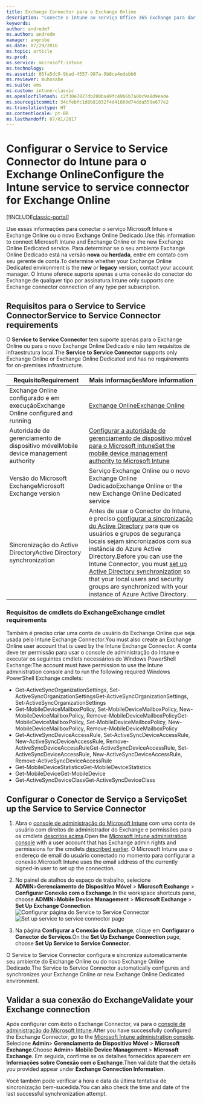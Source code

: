 ```yaml
---
title: Exchange Connector para o Exchange Online
description: "Conecte o Intune ao serviço Office 365 Exchange para dar suporte ao MDM (gerenciamento de dispositivo móvel) do Exchange ActiveSync."
keywords: 
author: andredm7
ms.author: andredm
manager: angrobe
ms.date: 07/29/2016
ms.topic: article
ms.prod: 
ms.service: microsoft-intune
ms.technology: 
ms.assetid: 05fa5dc9-9bad-4557-987a-9b8ce4edebb0
ms.reviewer: muhosabe
ms.suite: ems
ms.custom: intune-classic
ms.openlocfilehash: c2f30e7827db280ba49fc49b6b7a00c9a8d9eade
ms.sourcegitcommit: 34cfebfc1d8b81032f4d41869d74dda559e677e2
ms.translationtype: HT
ms.contentlocale: pt-BR
ms.lasthandoff: 07/01/2017
---
```

# <span data-ttu-id="3a593-103">Configurar o Service to Service Connector do Intune para o Exchange Online</span><span class="sxs-lookup"><span data-stu-id="3a593-103">Configure the Intune service to service connector for Exchange Online</span></span>
<a id="configure-the-intune-service-to-service-connector-for-exchange-online" class="xliff"></a>

[!INCLUDE[classic-portal](../includes/classic-portal.md)]

<span data-ttu-id="3a593-104">Use essas informações para conectar o serviço Microsoft Intune e Exchange Online ou o novo Exchange Online Dedicado.</span><span class="sxs-lookup"><span data-stu-id="3a593-104">Use this information to connect Microsoft Intune and Exchange Online or the new Exchange Online Dedicated service.</span></span> <span data-ttu-id="3a593-105">Para determinar se o seu ambiente Exchange Online Dedicado está na versão **nova** ou **herdada**, entre em contato com seu gerente de conta.</span><span class="sxs-lookup"><span data-stu-id="3a593-105">To determine whether your Exchange Online Dedicated environment is the **new** or **legacy** version, contact your account manager.</span></span> <span data-ttu-id="3a593-106">O Intune oferece suporte apenas a uma conexão do conector do Exchange de qualquer tipo por assinatura.</span><span class="sxs-lookup"><span data-stu-id="3a593-106">Intune only supports one Exchange connector connection of any type per subscription.</span></span>

## <span data-ttu-id="3a593-107">Requisitos para o Service to Service Connector</span><span class="sxs-lookup"><span data-stu-id="3a593-107">Service to Service Connector requirements</span></span>
<a id="service-to-service-connector-requirements" class="xliff"></a>
<span data-ttu-id="3a593-108">O **Service to Service Connector** tem suporte apenas para o Exchange Online ou para o novo Exchange Online Dedicado e não tem requisitos de infraestrutura local.</span><span class="sxs-lookup"><span data-stu-id="3a593-108">The **Service to Service Connector** supports only Exchange Online or Exchange Online Dedicated and has no requirements for on-premises infrastructure.</span></span>

|<span data-ttu-id="3a593-109">Requisito</span><span class="sxs-lookup"><span data-stu-id="3a593-109">Requirement</span></span>|<span data-ttu-id="3a593-110">Mais informações</span><span class="sxs-lookup"><span data-stu-id="3a593-110">More information</span></span>|
|---------------|--------------------|
|<span data-ttu-id="3a593-111">Exchange Online configurado e em execução</span><span class="sxs-lookup"><span data-stu-id="3a593-111">Exchange Online configured and running</span></span>|[<span data-ttu-id="3a593-112">Exchange Online</span><span class="sxs-lookup"><span data-stu-id="3a593-112">Exchange Online</span></span>](https://technet.microsoft.com/library/jj200580.aspx) |
|<span data-ttu-id="3a593-113">Autoridade de gerenciamento de dispositivo móvel</span><span class="sxs-lookup"><span data-stu-id="3a593-113">Mobile device management authority</span></span>| [<span data-ttu-id="3a593-114">Configurar a autoridade de gerenciamento de dispositivo móvel para o Microsoft Intune</span><span class="sxs-lookup"><span data-stu-id="3a593-114">Set the mobile device management authority to Microsoft Intune</span></span>](prerequisites-for-enrollment.md#step-2-set-mdm-authority)|
|<span data-ttu-id="3a593-115">Versão do Microsoft Exchange</span><span class="sxs-lookup"><span data-stu-id="3a593-115">Microsoft Exchange version</span></span>|<span data-ttu-id="3a593-116">Serviço Exchange Online ou o novo Exchange Online Dedicado</span><span class="sxs-lookup"><span data-stu-id="3a593-116">Exchange Online or the new Exchange Online Dedicated service</span></span>|<span data-ttu-id="3a593-117">/intune/users-permissions-add</span><span class="sxs-lookup"><span data-stu-id="3a593-117">/intune/users-permissions-add</span></span>
|<span data-ttu-id="3a593-118">Sincronização do Active Directory</span><span class="sxs-lookup"><span data-stu-id="3a593-118">Active Directory synchronization</span></span>|<span data-ttu-id="3a593-119">Antes de usar o Conector do Intune, é preciso [configurar a sincronização do Active Directory](/intune/users-permissions-add) para que os usuários e grupos de segurança locais sejam sincronizados com sua instância do Azure Active Directory.</span><span class="sxs-lookup"><span data-stu-id="3a593-119">Before you can use the Intune Connector, you must [set up Active Directory synchronization](/intune/users-permissions-add) so that your local users and security groups are synchronized with your instance of Azure Active Directory.</span></span>|

### <span data-ttu-id="3a593-120">Requisitos de cmdlets do Exchange</span><span class="sxs-lookup"><span data-stu-id="3a593-120">Exchange cmdlet requirements</span></span>
<a id="exchange-cmdlet-requirements" class="xliff"></a>

<span data-ttu-id="3a593-121">Também é preciso criar uma conta de usuário do Exchange Online que seja usada pelo Intune Exchange Connector.</span><span class="sxs-lookup"><span data-stu-id="3a593-121">You must also create an Exchange Online user account that is used by the Intune Exchange Connector.</span></span> <span data-ttu-id="3a593-122">A conta deve ter permissão para usar o console de administração do Intune e executar os seguintes cmdlets necessários do Windows PowerShell Exchange:</span><span class="sxs-lookup"><span data-stu-id="3a593-122">The account must have permission to use the Intune administration console and to run the following required Windows PowerShell Exchange cmdlets:</span></span>

 - <span data-ttu-id="3a593-123">Get-ActiveSyncOrganizationSettings, Set-ActiveSyncOrganizationSettings</span><span class="sxs-lookup"><span data-stu-id="3a593-123">Get-ActiveSyncOrganizationSettings, Set-ActiveSyncOrganizationSettings</span></span>
 - <span data-ttu-id="3a593-124">Get-MobileDeviceMailboxPolicy, Set-MobileDeviceMailboxPolicy, New-MobileDeviceMailboxPolicy, Remove-MobileDeviceMailboxPolicy</span><span class="sxs-lookup"><span data-stu-id="3a593-124">Get-MobileDeviceMailboxPolicy, Set-MobileDeviceMailboxPolicy, New-MobileDeviceMailboxPolicy, Remove-MobileDeviceMailboxPolicy</span></span>
 - <span data-ttu-id="3a593-125">Get-ActiveSyncDeviceAccessRule, Set-ActiveSyncDeviceAccessRule, New-ActiveSyncDeviceAccessRule, Remove-ActiveSyncDeviceAccessRule</span><span class="sxs-lookup"><span data-stu-id="3a593-125">Get-ActiveSyncDeviceAccessRule, Set-ActiveSyncDeviceAccessRule, New-ActiveSyncDeviceAccessRule, Remove-ActiveSyncDeviceAccessRule</span></span>
 - <span data-ttu-id="3a593-126">Get-MobileDeviceStatistics</span><span class="sxs-lookup"><span data-stu-id="3a593-126">Get-MobileDeviceStatistics</span></span>
 - <span data-ttu-id="3a593-127">Get-MobileDevice</span><span class="sxs-lookup"><span data-stu-id="3a593-127">Get-MobileDevice</span></span>
 - <span data-ttu-id="3a593-128">Get-ActiveSyncDeviceClass</span><span class="sxs-lookup"><span data-stu-id="3a593-128">Get-ActiveSyncDeviceClass</span></span>

## <span data-ttu-id="3a593-129">Configurar o Conector de Serviço a Serviço</span><span class="sxs-lookup"><span data-stu-id="3a593-129">Set up the Service to Service Connector</span></span>
<a id="set-up-the-service-to-service-connector" class="xliff"></a>

1. <span data-ttu-id="3a593-130">Abra o [console de administração do Microsoft Intune](https://manage.microsoft.com) com uma conta de usuário com direitos de administrador do Exchange e permissões para os cmdlets [descritos acima](#exchange-cmdlet-requirements).</span><span class="sxs-lookup"><span data-stu-id="3a593-130">Open the [Microsoft Intune administration console](https://manage.microsoft.com) with a user account that has Exchange admin rights and permissions for the cmdlets [described earlier](#exchange-cmdlet-requirements).</span></span> <span data-ttu-id="3a593-131">O Microsoft Intune usa o endereço de email do usuário conectado no momento para configurar a conexão.</span><span class="sxs-lookup"><span data-stu-id="3a593-131">Microsoft Intune uses the email address of the currently signed-in user to set up the connection.</span></span>

2.  <span data-ttu-id="3a593-132">No painel de atalhos do espaço de trabalho, selecione **ADMIN**>**Gerenciamento de Dispositivo Móvel** > **Microsoft Exchange** > **Configurar Conexão com o Exchange**.</span><span class="sxs-lookup"><span data-stu-id="3a593-132">In the workspace shortcuts pane, choose **ADMIN**>**Mobile Device Management** > **Microsoft Exchange** > **Set Up Exchange Connection**.</span></span>
<span data-ttu-id="3a593-133">![Configurar página do Service to Service Connector](../media/intunesa5cservicetoserviceconnector.png)</span><span class="sxs-lookup"><span data-stu-id="3a593-133">![Set up service to service connector page](../media/intunesa5cservicetoserviceconnector.png)</span></span>

3.  <span data-ttu-id="3a593-134">Na página **Configurar a Conexão do Exchange**, clique em **Configurar o Conector de Serviços**.</span><span class="sxs-lookup"><span data-stu-id="3a593-134">On the **Set Up Exchange Connection** page, choose **Set Up Service to Service Connector**.</span></span>


<span data-ttu-id="3a593-135">O Service to Service Connector configura e sincroniza automaticamente seu ambiente do Exchange Online ou do novo Exchange Online Dedicado.</span><span class="sxs-lookup"><span data-stu-id="3a593-135">The Service to Service Connector automatically configures and synchronizes your Exchange Online or new Exchange Online Dedicated environment.</span></span>

## <span data-ttu-id="3a593-136">Validar a sua conexão do Exchange</span><span class="sxs-lookup"><span data-stu-id="3a593-136">Validate your Exchange connection</span></span>
<a id="validate-your-exchange-connection" class="xliff"></a>

<span data-ttu-id="3a593-137">Após configurar com êxito o Exchange Connector, vá para o [console de administração do Microsoft Intune](https://manage.microsoft.com).</span><span class="sxs-lookup"><span data-stu-id="3a593-137">After you have successfully configured the Exchange Connector, go to the [Microsoft Intune administration console](https://manage.microsoft.com).</span></span> <span data-ttu-id="3a593-138">Selecione **Admin**> **Gerenciamento de Dispositivo Móvel** > **Microsoft Exchange**.</span><span class="sxs-lookup"><span data-stu-id="3a593-138">Choose **Admin**> **Mobile Device Management** > **Microsoft Exchange**.</span></span> <span data-ttu-id="3a593-139">Em seguida, confirme se os detalhes fornecidos aparecem em **Informações sobre Conexão com o Exchange**.</span><span class="sxs-lookup"><span data-stu-id="3a593-139">Then validate that the details you provided appear under **Exchange Connection Information**.</span></span>

<span data-ttu-id="3a593-140">Você também pode verificar a hora e data da última tentativa de sincronização bem-sucedida.</span><span class="sxs-lookup"><span data-stu-id="3a593-140">You can also check the time and date of the last successful synchronization attempt.</span></span>
